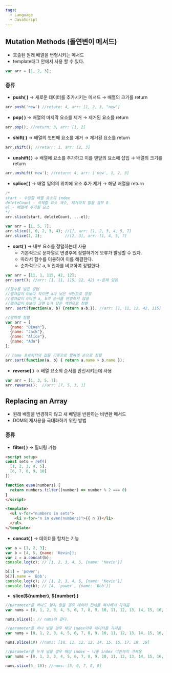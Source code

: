 ```yaml
---
tags:
  - Language
  - JavaScript
---
```

## Mutation Methods (돌연변이 메서드)
- 호출된 원래 배열을 변형시키는 메서드
- template태그 안에서 사용 할 수 있다.

```jsx
var arr = [1, 2, 3];
```

### 종류
- **push( )**
    → 새로운 데이터를 추가시키는 메서드
    → 배열의 크기를 return

```jsx
arr.push('new') //return: 4, arr: [1, 2, 3, "new"]
```

- **pop( )**
    → 배열의 마지막 요소를 제거
    → 제거된 요소를 return

```jsx
arr.pop(); //return: 3, arr: [1, 2]
```

- **shift( )**
    → 배열의 첫번째 요소를 제거
    → 제거된 요소를 return

```jsx
arr.shift(); //return: 1, arr: [2, 3]
```

- **unshift( )**
    → 배열에 요소를 추가하고 이를 맨앞의 요소에 삽입
    → 배열의 크기를 return

```jsx
arr.unshift('new'); //return: 4, arr: ['new', 1, 2, 3]
```

- **splice( )**
    → 배열 임의의 위치에 요소 추가 제거
    → 해당 배열을 return

```jsx
/*
start - 수정할 배열 요소의 index
deleteCount - 삭제할 요소 개수, 제거하지 않을 경우 0
el - 배열에 추가될 요소
*/
arr.slice(start, deleteCount, ...el);

var arr = [1, 5, 7];
arr.slice(1, 0, 2, 3, 4); //[], arr: [1, 2, 3, 4, 5, 7]
arr.slice(1, 2);          //[2, 3], arr: [1, 4, 5, 7]
```

- **sort( )**
    → 내부 요소를 정렬하는데 사용
    - 기본적으로 문자열로 변경후에 정렬하기에 오류가 발생할 수 있다.
    - 따라서 함수를 이용하여 이를 해결한다.
    - 순차적으로 a, b 인자를 비교하여 정렬한다.

```jsx
var arr = [11, 1, 115, 42, 12];
arr.sort(); //arr: [1, 11, 115, 12, 42] <-문제 있음

//함수를 넣은 방법
//결과값이 0보다 작으면 a가 낮은 색인으로 정렬
//결과값이 0이면 a, b의 순서를 변경하지 않음
//결과값이 0보다 크면 b가 낮은 색인으로 정렬
arr. sort(function(a, b) {return a-b;}); //arr: [1, 11, 12, 42, 115]

//알파벳 정렬
var arr = [
  {name: "Dinah"},
  {name: "Jack"},
  {name: "Alice"},
  {name: "Ada"}
];

// name 프로퍼티의 값을 기준으로 알파벳 순으로 정렬
arr.sort(function(a, b) { return a.name > b.name });
```

- **reverse( )**
    → 배열 요소의 순서를 반전시키는데 사용

```jsx
var arr = [1, 3, 5, 7];
arr.reverse();  //arr: [7, 5, 3, 1]
```

## Replacing an Array
- 원래 배열을 변경하지 않고 새 배열을 반환하는 비변환 메서드
- DOM의 재사용을 극대화하기 위한 방법
### 종류
- **filter( )**
    → 필터링 기능

```html
<script setup>
const sets = ref([
  [1, 2, 3, 4, 5],
  [6, 7, 8, 9, 10]
])

function even(numbers) {
  return numbers.filter((number) => number % 2 === 0)
}
</script>

<template>
  <ul v-for="numbers in sets">
	<li v-for="n in even(numbers)">{{ n }}</li>
  </ul>
</template>
```

- **concat( )**
    → 데이터를 합치는 기능
```jsx
var a = [1, 2, 3];
var b = [4, 5, {name: 'Kevin}];
var c = a.concat(b);
console.log(c); // [1, 2, 3, 4, 5, {name: 'Kevin'}]

b[1] = 'power';
b[2].name = 'Bob';
console.log(c); // [1, 2, 3, 4, 5, {name: 'Kevin'}]
console.log(b); // [4, 'power', {name: 'Bob'}]
```

- **slice(\$\{number\}, \$\{number\} )**
```jsx
//parameter를 하나도 넣지 않을 경우 데이터 전체를 복사해서 가져옴
var nums = [0, 1, 2, 3, 4, 5, 6, 7, 8, 9, 10, 11, 12, 13, 14, 15, 16, 17, 18, 19];

nums.slice(); // nums와 같다.
```
  
```jsx
//parameter를 하나 넣을 경우 해당 index이후 데이터를 가져옴
var nums = [0, 1, 2, 3, 4, 5, 6, 7, 8, 9, 10, 11, 12, 13, 14, 15, 16, 17, 18, 19];

nums.slice(10) //nums: [10, 11, 12, 13, 14, 15, 16, 17, 18, 19]
```

```jsx
//parameter를 두개 넣을 경우 해당 index ~ 나중 index 이전까지 가져옴
var nums = [0, 1, 2, 3, 4, 5, 6, 7, 8, 9, 10, 11, 12, 13, 14, 15, 16, 17, 18, 19];

nums.slice(5, 10); //nums: [5, 6, 7, 8, 9]
```